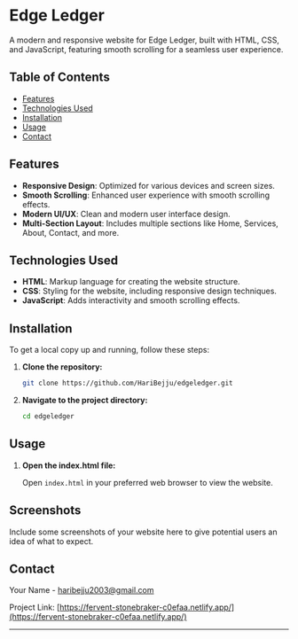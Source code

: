 

# Edge Ledger

A modern and responsive website for Edge Ledger, built with HTML, CSS, and JavaScript, featuring smooth scrolling for a seamless user experience.

## Table of Contents

- [Features](#features)
- [Technologies Used](#technologies-used)
- [Installation](#installation)
- [Usage](#usage)
- [Contact](#contact)

## Features

- **Responsive Design**: Optimized for various devices and screen sizes.
- **Smooth Scrolling**: Enhanced user experience with smooth scrolling effects.
- **Modern UI/UX**: Clean and modern user interface design.
- **Multi-Section Layout**: Includes multiple sections like Home, Services, About, Contact, and more.

## Technologies Used

- **HTML**: Markup language for creating the website structure.
- **CSS**: Styling for the website, including responsive design techniques.
- **JavaScript**: Adds interactivity and smooth scrolling effects.

## Installation

To get a local copy up and running, follow these steps:

1. **Clone the repository:**

   ```sh
   git clone https://github.com/HariBejju/edgeledger.git
   ```

2. **Navigate to the project directory:**

   ```sh
   cd edgeledger
   ```

## Usage

1. **Open the index.html file:**

   Open `index.html` in your preferred web browser to view the website.

## Screenshots

Include some screenshots of your website here to give potential users an idea of what to expect.


## Contact

Your Name - [haribejju2003@gmail.com](mailto:haribejju2003@gmail.com)

Project Link: [https://fervent-stonebraker-c0efaa.netlify.app/](https://fervent-stonebraker-c0efaa.netlify.app/)

---

